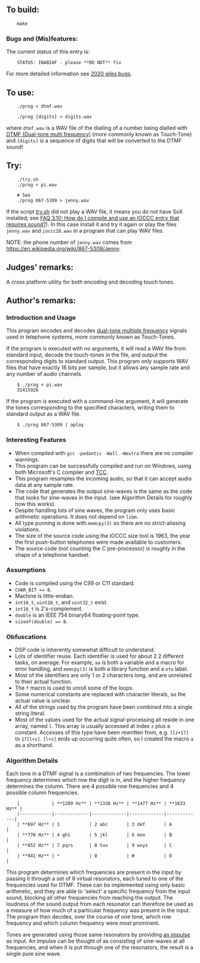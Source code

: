 ## To build:

``` <!---sh-->
    make
```


### Bugs and (Mis)features:

The current status of this entry is:

```
    STATUS: INABIAF - please **DO NOT** fix
```

For more detailed information see [2020 giles bugs](../../bugs.html#2020_giles).


## To use:

``` <!---sh-->
    ./prog < dtmf.wav

    ./prog [digits] > digits.wav
```

where `dtmf.wav` is a WAV file of the dialling of a number being dialled with
[DTMF (Dual-tone multi
frequency)](https://en.wikipedia.org/wiki/Dual-tone_multi-frequency_signaling)
(more commonly known as Touch-Tone) and `[digits]` is a sequence of digits that
will be converted to the DTMF sound!


## Try:

``` <!---sh-->
    ./try.sh
    ./prog < pi.wav

    # See
    ./prog 867-5309 > jenny.wav
```

If the script [try.sh](%%REPO_URL%%/2020/giles/try.sh) did not play a WAV file, it means you do not have
SoX installed; see [FAQ 3.10: How do I compile and use an IOCCC entry that
requires sound?](../../faq.html#sox)). In this case install it and try it again or
play the files `jenny.wav` and `ioccc28.wav` in a program that can play WAV
files.

NOTE: the phone number of `jenny.wav` comes from
<https://en.wikipedia.org/wiki/867-5309/Jenny>.


## Judges' remarks:

A cross platform utility for both encoding and decoding touch tones.


## Author's remarks:

### Introduction and Usage

This program encodes and decodes [dual-tone multiple
frequency](https://en.wikipedia.org/wiki/Dual-tone_multi-frequency_signaling)
signals used in telephone systems, more commonly known as Touch-Tones.

If the program is executed with no arguments, it will read a WAV file from
standard input, decode the touch-tones in the file, and output the corresponding
digits to standard output. This program only supports WAV files that have
exactly 16 bits per sample, but it allows any sample rate and any number of
audio channels.


``` <!---sh-->
    $ ./prog < pi.wav
    31415926
```

If the program is executed with a command-line argument, it will generate the
tones corresponding to the specified characters, writing them to standard output
as a WAV file.

``` <!---sh-->
    $ ./prog 867-5309 | aplay
```

### Interesting Features

* When compiled with `gcc -pedantic -Wall -Wextra` there are no compiler
warnings.
* This program can be successfully compiled and run on Windows, using both
Microsoft's C compiler and [TCC](https://bellard.org/tcc/).
* This program resamples the incoming audio, so that it can accept audio data at
any sample rate.
* The code that generates the output sine-waves is the same as the code that
looks for sine-waves in the input. (see Algorithm Details for roughly how this
works).
* Despite handling lots of sine waves, the program only uses basic arithmetic
operations. It does not depend on `libm`.
* All type punning is done with `memcpy(3)` so there are no strict-aliasing
violations.
* The size of the source code using the IOCCC size tool is 1963, the year the
first push-button telephones were made available to customers.
* The source code (not counting the C pre-processor) is roughly in the shape of
a telephone handset.


### Assumptions

* Code is compiled using the C99 or C11 standard.
* `CHAR_BIT == 8`.
* Machine is little-endian.
* `int16_t`, `uint16_t`, and `uint32_t` exist.
* `int16_t` is 2's-complement.
* `double` is an IEEE 754 binary64 floating-point type.
* `sizeof(double) == 8`.


### Obfuscations

* DSP code is inherently somewhat difficult to understand.
* Lots of identifier reuse. Each identifier is used for about 2.2 different
tasks, on average. For example, `aa` is both a variable and a macro for error
handling, and `memcpy(3)` is both a library function and a `oto` label.
* Most of the identifiers are only 1 or 2 characters long, and are unrelated to
their actual function.
* The `f` macro is used to unroll some of the loops.
* Some numerical constants are replaced with character literals, so the actual
value is unclear.
* All of the strings used by the program have been combined into a single string
literal.
* Most of the values used for the actual signal-processing all reside in one
array, named `l`. This array is usually accessed at index `z` plus a constant.
Accesses of this type have been rewritten from, e.g. `l[z+17]` to `17[l+z]`.
`[l+z]` ends up occurring quite often, so I created the macro `a` as a
shorthand.


### Algorithm Details

Each tone in a DTMF signal is a combination of two frequencies. The lower
frequency determines which row the digit is in, and the higher frequency
determines the column. There are 4 possible row frequencies and 4 possible
column frequencies.

```
    |            | **1209 Hz** | **1336 Hz** | **1477 Hz** | **1633 Hz** |
    |------------|-------------|-------------|-------------|-------------|
    | **697 Hz** | 1           | 2 abc       | 3 def       | A           |
    | **770 Hz** | 4 ghi       | 5 jkl       | 6 mno       | B           |
    | **852 Hz** | 7 pqrs      | 8 tuv       | 9 wxyz      | C           |
    | **941 Hz** | *           | 0           | #           | D           |
```

This program determines which frequencies are present in the input by passing it
through a set of 8 virtual resonators, each tuned to one of the frequencies used
for DTMF. These can be implemented using only basic arithmetic, and they are
able to 'select' a specific frequency from the input sound, blocking all other
frequencies from reaching the output. The loudness of the sound output from each
resonator can therefore be used as a measure of how much of a particular
frequency was present in the input. The program then decides, over the course of
one tone, which row frequency and which column frequency were most prominent.

Tones are generated using those same resonators by providing [an
impulse](https://en.wikipedia.org/wiki/Kronecker_delta#Digital_signal_processing)
as input. An impulse can be thought of as consisting of sine-waves at all
frequencies, and when it is put through one of the resonators, the result is a
single pure sine wave.

<!--

    Copyright © 1984-2024 by Landon Curt Noll. All Rights Reserved.

    You are free to share and adapt this file under the terms of this license:

	Creative Commons Attribution-ShareAlike 4.0 International (CC BY-SA 4.0)

    For more information, see:

	https://creativecommons.org/licenses/by-sa/4.0/

-->

